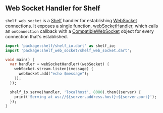 ## Web Socket Handler for Shelf

`shelf_web_socket` is a [Shelf][] handler for establishing [WebSocket][]
connections. It exposes a single function, [webSocketHandler][], which calls an
`onConnection` callback with a [CompatibleWebSocket][] object for every
connection that's established.

[Shelf]: https://pub.dartlang.org/packages/shelf

[WebSocket]: https://tools.ietf.org/html/rfc6455

[webSocketHandler]: https://api.dartlang.org/apidocs/channels/be/dartdoc-viewer/shelf_web_socket/shelf_web_socket.webSocketHandler

[CompatibleWebSocket]: https://api.dartlang.org/apidocs/channels/be/dartdoc-viewer/http_parser/http_parser.CompatibleWebSocket

```dart
import 'package:shelf/shelf_io.dart' as shelf_io;
import 'package:shelf_web_socket/shelf_web_socket.dart';

void main() {
  var handler = webSocketHandler((webSocket) {
    webSocket.stream.listen((message) {
      webSocket.add("echo $message");
    });
  });

  shelf_io.serve(handler, 'localhost', 8080).then((server) {
    print('Serving at ws://${server.address.host}:${server.port}');
  });
}
```
